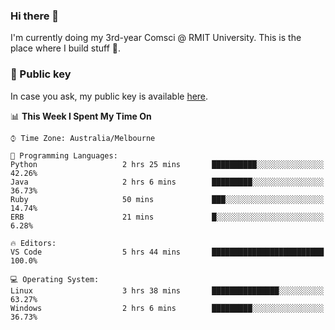 ### Hi there 👋

I'm currently doing my 3rd-year Comsci @ RMIT University. This is the place where I build stuff 👀. 

### 🔑 Public key

In case you ask, my public key is available [here](https://public.auspham.dev/).

<!--START_SECTION:waka-->
📊 **This Week I Spent My Time On** 

```text
⌚︎ Time Zone: Australia/Melbourne

💬 Programming Languages: 
Python                   2 hrs 25 mins       ██████████░░░░░░░░░░░░░░░   42.26% 
Java                     2 hrs 6 mins        █████████░░░░░░░░░░░░░░░░   36.73% 
Ruby                     50 mins             ███░░░░░░░░░░░░░░░░░░░░░░   14.74% 
ERB                      21 mins             █░░░░░░░░░░░░░░░░░░░░░░░░   6.28%

🔥 Editors: 
VS Code                  5 hrs 44 mins       █████████████████████████   100.0%

💻 Operating System: 
Linux                    3 hrs 38 mins       ███████████████░░░░░░░░░░   63.27% 
Windows                  2 hrs 6 mins        █████████░░░░░░░░░░░░░░░░   36.73%

```


<!--END_SECTION:waka-->

<!--
**rockmanvnx6/rockmanvnx6** is a ✨ _special_ ✨ repository because its `README.md` (this file) appears on your GitHub profile.

Here are some ideas to get you started:

- 🔭 I’m currently working on ...
- 🌱 I’m currently learning ...
- 👯 I’m looking to collaborate on ...
- 🤔 I’m looking for help with ...
- 💬 Ask me about ...
- 📫 How to reach me: ...
- 😄 Pronouns: ...
- ⚡ Fun fact: ...
-->
